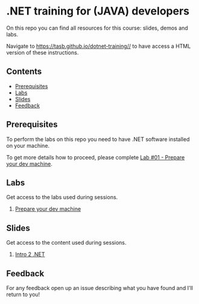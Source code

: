 # .NET training for (JAVA) developers

On this repo you can find all resources for this course: slides, demos and labs.

Navigate to <https://tasb.github.io/dotnet-training//> to have access a HTML version of these instructions.

## Contents

- [Prerequisites](#prerequisites)
- [Labs](#labs)
- [Slides](#slides)
- [Feedback](#feedback)
  
## Prerequisites

To perform the labs on this repo you need to have .NET software installed on your machine.

To get more details how to proceed, please complete [Lab #01 - Prepare your dev machine](labs/lab01.md).

## Labs

Get access to the labs used during sessions.

1. [Prepare your dev machine](labs/lab01.md)

## Slides

Get access to the content used during sessions.

1. [Intro 2 .NET](slides/01.intro-to-dotnet.pdf)

## Feedback

For any feedback open up an issue describing what you have found and I'll return to you!
